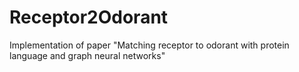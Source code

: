 # Receptor2Odorant
Implementation of paper "Matching receptor to odorant with protein language and graph neural networks"
